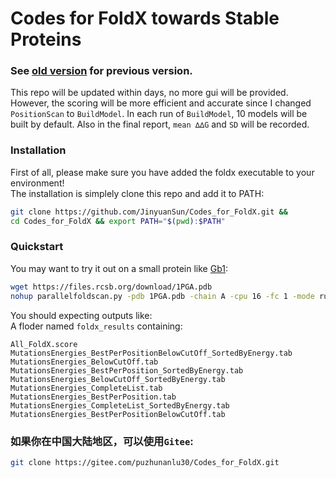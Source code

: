 # Codes for FoldX towards Stable Proteins

### See [old version](arxiv/) for previous version.

This repo will be updated within days, no more gui will be provided. However, the scoring will be more efficient and accurate since I changed `PositionScan` to `BuildModel`. In each run of `BuildModel`, 10 models will be built by default. Also in the final report, `mean ∆∆G` and `SD` will be recorded.

### Installation
First of all, please make sure you have added the foldx executable to your environment!  
The installation is simplely clone this repo and add it to PATH:
```bash
git clone https://github.com/JinyuanSun/Codes_for_FoldX.git &&
cd Codes_for_FoldX && export PATH="$(pwd):$PATH"
```
### Quickstart
You may want to try it out on a small protein like [Gb1](https://www.rcsb.org/structure/1PGA):
```bash
wget https://files.rcsb.org/download/1PGA.pdb
nohup parallelfoldscan.py -pdb 1PGA.pdb -chain A -cpu 16 -fc 1 -mode run &
```
You should expecting outputs like:  
A floder named `foldx_results` containing:
```
All_FoldX.score
MutationsEnergies_BestPerPositionBelowCutOff_SortedByEnergy.tab
MutationsEnergies_BelowCutOff.tab
MutationsEnergies_BestPerPosition_SortedByEnergy.tab
MutationsEnergies_BelowCutOff_SortedByEnergy.tab
MutationsEnergies_CompleteList.tab
MutationsEnergies_BestPerPosition.tab
MutationsEnergies_CompleteList_SortedByEnergy.tab
MutationsEnergies_BestPerPositionBelowCutOff.tab
```
### 如果你在中国大陆地区，可以使用`Gitee`:
```bash
git clone https://gitee.com/puzhunanlu30/Codes_for_FoldX.git
```
